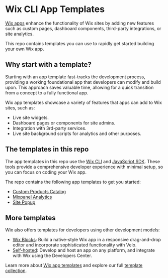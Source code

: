 # Wix CLI App Templates

[Wix apps](https://dev.wix.com/docs/build-apps) enhance the functionality of Wix sites by adding new features such as custom pages, dashboard components, third-party integrations, or site analytics.

This repo contains templates you can use to rapidly get started building your own Wix app.

## Why start with a template?

Starting with an app template fast-tracks the development process, providing a working foundational app that developers can modify and build upon. This approach saves valuable time, allowing for a quick transition from a concept to a fully functional app.

Wix app templates showcase a variety of features that apps can add to Wix sites, such as:

+ Live site widgets.
+ Dashboard pages or components for site admins.
+ Integration with 3rd-party services.
+ Live site background scripts for analytics and other purposes.

## The templates in this repo

The app templates in this repo use the [Wix CLI](https://dev.wix.com/docs/build-apps/developer-tools/cli/get-started/about-the-wix-cli-for-apps) and [JavaScript SDK](https://dev.wix.com/docs/sdk). These tools provide a comprehensive developer experience with minimal setup, so you can focus on coding your Wix app.

The repo contains the following app templates to get you started:

+ [Custom Products Catalog](./custom-products-catalog/README.md)
+ [Mixpanel Analytics](./mixpanel-analytics/README.md)
+ [Site Popup](./site-popup/README.md)

## More templates

Wix also offers templates for developers using other development models:

* [Wix Blocks](https://dev.wix.com/apps-templates?filter=blocks): Build a native-style Wix app in a responsive drag-and-drop editor and incorporate sophisticated functionality with Velo.
* [Self-hosted](https://dev.wix.com/apps-templates?filter=self-hosted): Develop and host an app on any platform, and integrate with Wix using the Developers Center.

Learn more about [Wix app templates](https://dev.wix.com/docs/build-apps/developer-tools/templates-and-examples/get-started-from-an-app-template) and explore our full [template collection](https://dev.wix.com/apps-templates).